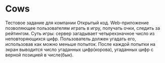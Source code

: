 # Cows
Тестовое задание для компании Открытый код.
Web-приложение позволяющее пользователям играть в игру, получать очки, следить за рейтингом.
Суть игры: сервер загадывает четырехзначное число из неповторяющихся цифр. 
Пользователь должен угадать его, использовав как можно меньше попыток.
После каждой попытки на экран выводится число угаданных цифр(корова), угаданных цифр с верной позицией в числе(бык).
